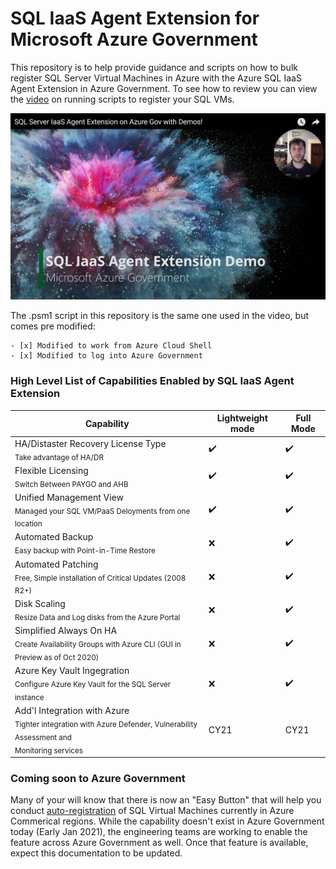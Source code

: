 # SQL IaaS Agent Extension for Microsoft Azure Government 

This repository is to help provide guidance and scripts on how to bulk register SQL Server Virtual Machines in Azure with the Azure SQL IaaS Agent Extension in Azure Government. To see how to review you can view the [video](https://www.youtube.com/watch?v=qmB3ufHN9Kk) on running scripts to register your SQL VMs.

[![YoutubeLinkThumbnail](SQLIaaSVideoThumbnail.jpg)](https://www.youtube.com/watch?v=qmB3ufHN9Kk)

The .psm1 script in this repository is the same one used in the video, but comes pre modified:
```
- [x] Modified to work from Azure Cloud Shell
- [x] Modified to log into Azure Government
```
### High Level List of Capabilities Enabled by SQL IaaS Agent Extension
Capability | Lightweight mode | Full Mode
------------ | ------------- | ------------
HA/Distaster Recovery License Type<br><sub>Take advantage of HA/DR</sub> | :heavy_check_mark: | :heavy_check_mark:
Flexible Licensing<br><sub>Switch Between PAYGO and AHB</sub> | :heavy_check_mark: | :heavy_check_mark:
Unified Management View<br><sub>Managed your SQL VM/PaaS Deloyments from one location</sub> | :heavy_check_mark: | :heavy_check_mark:
Automated Backup<br><sub>Easy backup with Point-in-Time Restore</sub> | :x: | :heavy_check_mark:
Automated Patching<br><sub>Free, Simple installation of Critical Updates (2008 R2+)</sub> | :x: | :heavy_check_mark:
Disk Scaling<br><sub>Resize Data and Log disks from the Azure Portal</sub> | :x: | :heavy_check_mark:
Simplified Always On HA<br><sub>Create Availability Groups with Azure CLI (GUI in Preview as of Oct 2020)</sub> | :x: | :heavy_check_mark:
Azure Key Vault Ingegration<br><sub>Configure Azure Key Vault for the SQL Server instance</sub> | :x: | :heavy_check_mark:
Add'l Integration with Azure<br><sub>Tighter integration with Azure Defender, Vulnerability Assessment and<br>Monitoring services</sub> | CY21 | CY21

### Coming soon to Azure Government

Many of your will know that there is now an "Easy Button" that will help you conduct [auto-registration](https://docs.microsoft.com/en-us/azure/azure-sql/virtual-machines/windows/sql-agent-extension-automatic-registration-all-vms?tabs=azure-cli) of SQL Virtual Machines currently in Azure Commerical regions. While the capability doesn't exist in Azure Government today (Early Jan 2021), the engineering teams are working to enable the feature across Azure Government as well. Once that feature is available, expect this documentation to be updated.

